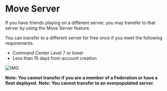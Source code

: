 # Move Server

 If you have friends playing on a different server, you may transfer to that server by using the Move Server feature.

You can transfer to a different server for free once if you meet the following requirements.

- Command Center Level 7 or lower
- Less than 15 days from account creation

![IMG]()



**Note: You cannot transfer if you are a member of a Federation or have a fleet deployed.**
**Note: You cannot transfer to an overpopulated server.**